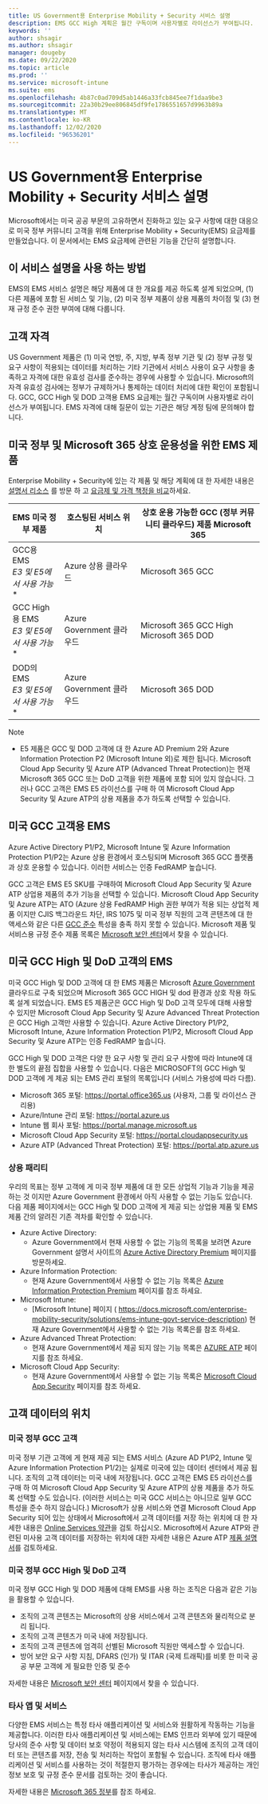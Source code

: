 ```yaml
---
title: US Government용 Enterprise Mobility + Security 서비스 설명
description: EMS GCC High 계획은 월간 구독이며 사용자별로 라이선스가 부여됩니다.
keywords: ''
author: shsagir
ms.author: shsagir
manager: dougeby
ms.date: 09/22/2020
ms.topic: article
ms.prod: ''
ms.service: microsoft-intune
ms.suite: ems
ms.openlocfilehash: 4b87c0ad709d5ab1446a33fcb845ee7f1daa9be3
ms.sourcegitcommit: 22a30b29ee806845df9fe1786551657d9963b89a
ms.translationtype: MT
ms.contentlocale: ko-KR
ms.lasthandoff: 12/02/2020
ms.locfileid: "96536201"
---
```

# <a name="enterprise-mobility--security-for-us-government-service-description"></a>US Government용 Enterprise Mobility + Security 서비스 설명
Microsoft에서는 미국 공공 부문의 고유하면서 진화하고 있는 요구 사항에 대한 대응으로 미국 정부 커뮤니티 고객을 위해 Enterprise Mobility + Security(EMS) 요금제를 만들었습니다. 이 문서에서는 EMS 요금제에 관련된 기능을 간단히 설명합니다.

## <a name="how-to-use-this-service-description"></a>이 서비스 설명을 사용 하는 방법
EMS의 EMS 서비스 설명은 해당 제품에 대 한 개요를 제공 하도록 설계 되었으며, (1) 다른 제품에 포함 된 서비스 및 기능, (2) 미국 정부 제품이 상용 제품의 차이점 및 (3) 현재 규정 준수 권한 부여에 대해 다룹니다.

## <a name="customer-eligibility"></a>고객 자격
US Government 제품은 (1) 미국 연방, 주, 지방, 부족 정부 기관 및 (2) 정부 규정 및 요구 사항이 적용되는 데이터를 처리하는 기타 기관에서 서비스 사용이 요구 사항을 충족하고 자격에 대한 유효성 검사를 준수하는 경우에 사용할 수 있습니다. Microsoft의 자격 유효성 검사에는 정부가 규제하거나 통제하는 데이터 처리에 대한 확인이 포함됩니다. GCC, GCC High 및 DOD 고객용 EMS 요금제는 월간 구독이며 사용자별로 라이선스가 부여됩니다. EMS 자격에 대해 질문이 있는 기관은 해당 계정 팀에 문의해야 합니다. 

## <a name="ems-offers-for-us-government-and-microsoft-365-interoperability"></a>미국 정부 및 Microsoft 365 상호 운용성을 위한 EMS 제품

Enterprise Mobility + Security에 있는 각 제품 및 해당 계획에 대 한 자세한 내용은 [설명서 리소스](/enterprise-mobility-security/) 를 방문 하 고 [요금제 및 가격 책정을 비교](https://www.microsoft.com/microsoft-365/enterprise-mobility-security/compare-plans-and-pricing)하세요.

|EMS 미국 정부 제품|호스팅된 서비스 위치|상호 운용 가능한 GCC (정부 커뮤니티 클라우드) 제품 Microsoft 365|
|-----------|-----------|-----------|
|GCC용 EMS</br>*E3 및 E5에서 사용 가능**|Azure 상용 클라우드|Microsoft 365 GCC|
|GCC High용 EMS</br>*E3 및 E5에서 사용 가능**|Azure Government 클라우드|Microsoft 365 GCC High</br>Microsoft 365 DOD|
|DOD의 EMS</br>*E3 및 E5에서 사용 가능**|Azure Government 클라우드|Microsoft 365 DOD|

> [!Note]
> * E5 제품은 GCC 및 DOD 고객에 대 한 Azure AD Premium 2와 Azure Information Protection P2 (Microsoft Intune 외)로 제한 됩니다. Microsoft Cloud App Security 및 Azure ATP (Advanced Threat Protection)는 현재 Microsoft 365 GCC 또는 DoD 고객을 위한 제품에 포함 되어 있지 않습니다.  그러나 GCC 고객은 EMS E5 라이선스를 구매 하 여 Microsoft Cloud App Security 및 Azure ATP의 상용 제품을 추가 하도록 선택할 수 있습니다.

## <a name="ems-for-us-gcc-customers"></a>미국 GCC 고객용 EMS
Azure Active Directory P1/P2, Microsoft Intune 및 Azure Information Protection P1/P2는 Azure 상용 환경에서 호스팅되며 Microsoft 365 GCC 플랫폼과 상호 운용할 수 있습니다. 이러한 서비스는 인증 FedRAMP 높습니다.

GCC 고객은 EMS E5 SKU를 구매하여 Microsoft Cloud App Security 및 Azure ATP 상업용 제품의 추가 기능을 선택할 수 있습니다. Microsoft Cloud App Security 및 Azure ATP는 ATO (Azure 상용 FedRAMP High 권한 부여가 적용 되는 상업적 제품 이지만 CJIS 백그라운드 차단, IRS 1075 및 미국 정부 직원의 고객 콘텐츠에 대 한 액세스와 같은 다른 [GCC 준수](/office365/servicedescriptions/office-365-platform-service-description/office-365-us-government/gcc#us-government-community-compliance) 특성을 충족 하지 못할 수 있습니다.  Microsoft 제품 및 서비스용 규정 준수 제품 목록은 [Microsoft 보안 센터](https://www.microsoft.com/en-us/trustcenter/compliance/complianceofferings)에서 찾을 수 있습니다.  

## <a name="ems-for-us-gcc-high-and-dod-customers"></a>미국 GCC High 및 DoD 고객의 EMS
미국 GCC High 및 DOD 고객에 대 한 EMS 제품은 Microsoft [Azure Government](/azure/azure-government/documentation-government-welcome) 클라우드로 구축 되었으며 Microsoft 365 GCC HIGH 및 dod 환경과 상호 작용 하도록 설계 되었습니다. EMS E5 제품군은 GCC High 및 DoD 고객 모두에 대해 사용할 수 있지만 Microsoft Cloud App Security 및 Azure Advanced Threat Protection은 GCC High 고객만 사용할 수 있습니다. Azure Active Directory P1/P2, Microsoft Intune, Azure Information Protection P1/P2, Microsoft Cloud App Security 및 Azure ATP는 인증 FedRAMP 높습니다.

GCC High 및 DOD 고객은 다양 한 요구 사항 및 관리 요구 사항에 따라 Intune에 대 한 별도의 끝점 집합을 사용할 수 있습니다. 다음은 MICROSOFT의 GCC High 및 DOD 고객에 게 제공 되는 EMS 관리 포털의 목록입니다 (서비스 가용성에 따라 다름).

- Microsoft 365 포털: https://portal.office365.us (사용자, 그룹 및 라이선스 관리용)
- Azure/Intune 관리 포털: https://portal.azure.us
- Intune 웹 회사 포털: https://portal.manage.microsoft.us
- Microsoft Cloud App Security 포털: https://portal.cloudappsecurity.us  
- Azure ATP (Advanced Threat Protection) 포털: https://portal.atp.azure.us  

### <a name="parity-with-commercial"></a>상용 패리티 
우리의 목표는 정부 고객에 게 미국 정부 제품에 대 한 모든 상업적 기능과 기능을 제공 하는 것 이지만 Azure Government 환경에서 아직 사용할 수 없는 기능도 있습니다. 다음 제품 페이지에서는 GCC High 및 DOD 고객에 게 제공 되는 상업용 제품 및 EMS 제품 간의 알려진 기존 격차를 확인할 수 있습니다. 
- Azure Active Directory: 
  - Azure Government에서 현재 사용할 수 없는 기능의 목록을 보려면 Azure Government 설명서 사이트의 [Azure Active Directory Premium](/azure/azure-government/documentation-government-services-securityandidentity#azure-active-directory-premium-p1-and-p2) 페이지를 방문하세요. 
- Azure Information Protection: 
  - 현재 Azure Government에서 사용할 수 없는 기능 목록은 [Azure Information Protection Premium](./ems-aip-premium-govt-service-description.md) 페이지를 참조 하세요. 
- Microsoft Intune: 
  - [Microsoft Intune] 페이지 ( https://docs.microsoft.com/enterprise-mobility-security/solutions/ems-intune-govt-service-description) 현재 Azure Government에서 사용할 수 없는 기능 목록은를 참조 하세요. 
- Azure Advanced Threat Protection:
  - 현재 Azure Government에서 제공 되지 않는 기능 목록은 [AZURE ATP](/enterprise-mobility-security/solutions/ems-mdi-govt-service-description) 페이지를 참조 하세요.
- Microsoft Cloud App Security:
  - 현재 Azure Government에서 사용할 수 없는 기능 목록은 [Microsoft Cloud App Security](./ems-cloud-app-security-govt-service-description.md) 페이지를 참조 하세요.

## <a name="location-of-customer-data"></a>고객 데이터의 위치

### <a name="us-government-gcc-customers"></a>미국 정부 GCC 고객
미국 정부 기관 고객에 게 현재 제공 되는 EMS 서비스 (Azure AD P1/P2, Intune 및 Azure Information Protection P1/2)는 실제로 미국에 있는 데이터 센터에서 제공 됩니다. 조직의 고객 데이터는 미국 내에 저장됩니다. GCC 고객은 EMS E5 라이선스를 구매 하 여 Microsoft Cloud App Security 및 Azure ATP의 상용 제품을 추가 하도록 선택할 수도 있습니다. (이러한 서비스는 미국 GCC 서비스는 아니므로 일부 GCC 특성을 준수 하지 않습니다.) Microsoft가 상용 서비스와 연결 Microsoft Cloud App Security 되어 있는 상태에서 Microsoft에서 고객 데이터를 저장 하는 위치에 대 한 자세한 내용은 [Online Services 약관](https://www.microsoft.com/licensing/product-licensing/products)을 검토 하십시오. Microsoft에서 Azure ATP와 관련된 미사용 고객 데이터를 저장하는 위치에 대한 자세한 내용은 Azure ATP [제품 설명서](/azure-advanced-threat-protection/atp-technical-faq#do-i-have-the-flexibility-to-select-where-to-store-my-data)를 검토하세요.

### <a name="us-government-gcc-high-and-dod-customers"></a>미국 정부 GCC High 및 DoD 고객
미국 정부 GCC High 및 DOD 제품에 대해 EMS를 사용 하는 조직은 다음과 같은 기능을 활용할 수 있습니다. 
- 조직의 고객 콘텐츠는 Microsoft의 상용 서비스에서 고객 콘텐츠와 물리적으로 분리 됩니다. 
- 조직의 고객 콘텐츠가 미국 내에 저장됩니다. 
- 조직의 고객 콘텐츠에 엄격히 선별된 Microsoft 직원만 액세스할 수 있습니다. 
- 방어 보안 요구 사항 지침, DFARS (인가) 및 ITAR (국제 트래픽)를 비롯 한 미국 공공 부문 고객에 게 필요한 인증 및 준수 

자세한 내용은 [Microsoft 보안 센터](https://products.office.com/en-us/where-is-your-data-located?ms.officeurl=datamaps&geo=All#office-ContentAreaHeadingTemplate-bkjgypc) 페이지에서 찾을 수 있습니다. 

### <a name="third-party-apps-and-services"></a>타사 앱 및 서비스

다양한 EMS 서비스는 특정 타사 애플리케이션 및 서비스와 원활하게 작동하는 기능을 제공합니다. 이러한 타사 애플리케이션 및 서비스에는 EMS 인프라 외부에 있기 때문에 당사의 준수 사항 및 데이터 보호 약정이 적용되지 않는 타사 시스템에 조직의 고객 데이터 또는 콘텐츠를 저장, 전송 및 처리하는 작업이 포함될 수 있습니다. 조직에 타사 애플리케이션 및 서비스를 사용하는 것이 적절한지 평가하는 경우에는 타사가 제공하는 개인 정보 보호 및 규정 준수 문서를 검토하는 것이 좋습니다.

자세한 내용은 [Microsoft 365 정부](https://www.microsoft.com/microsoft-365/government)를 참조 하세요.
